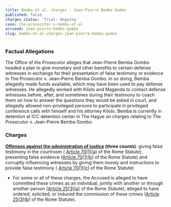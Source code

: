 ```yaml
---
title: Bemba et al. charges - Jean-Pierre Bemba Gombo
published: false
charges_status: 'Trial: Ongoing'
case: the-prosecutor-v-bemba-et-al
accused: jean-pierre-bemba-gombo
slug: bemba-et-al-charges-jean-pierre-bemba-gombo
---
```



### Factual Allegations

The Office of the Prosecutor alleges that Jean-Pierre Bemba Gombo headed a plan to give monetary and other benefits to certain defense witnesses in exchange for their presentation of false testimony or evidence in The Prosecutor v. Jean-Pierre Bemba Gombo. In so doing, Bemba allegedly made funds available, which may have been used to pay defense witnesses. He allegedly worked with Kilolo and Magenda to contact defense witnesses before, after, and sometimes during their testimony to coach them on how to answer the questions they would be asked in court, and allegedly allowed non-privileged persons to participate in privileged conference calls with himself and his attorney Kilolo. Bemba is currently in detention at ICC detention center in The Hague on charges relating to The Prosecutor v. Jean-Pierre Bemba Gombo.

### Charges

**[Offenses against the administration of justice](http://www.casematrixnetwork.org/case-m/klamberg-commentary/rome-statute/#c1243) (three counts)**: giving false testimony in the courtroom ( [Article 70(1)(a)](http://www.casematrixnetwork.org/case-m/klamberg-commentary/rome-statute/#c1243) of the Rome Statute), presenting false evidence ([Article 70(1)(b)](http://www.casematrixnetwork.org/case-m/klamberg-commentary/rome-statute/#c1243) of the Rome Statute) and corruptly influencing witnesses by giving them money and instructions to provide false testimony ( [Article 70(1)(c)](http://www.casematrixnetwork.org/case-m/klamberg-commentary/rome-statute/#c1243) of the Rome Statute)

* For some or all of these charges, the Accused is alleged to have committed these crimes as an individual, jointly with another or through another person ([Article 25(3)(a)](http://www.casematrixnetwork.org/case-m/klamberg-commentary/rome-statute/#c1198) of the Rome Statute); alleged to have ordered, solicited, or induced the commission of these crimes ([Article 25(3)(b)](http://www.casematrixnetwork.org/case-m/klamberg-commentary/rome-statute/#c1198) of the Rome Statute).